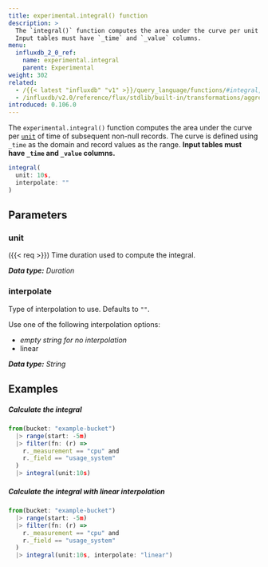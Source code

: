 ```yaml
---
title: experimental.integral() function
description: >
  The `integral()` function computes the area under the curve per unit of time of subsequent non-null records.
  Input tables must have `_time` and `_value` columns.
menu:
  influxdb_2_0_ref:
    name: experimental.integral
    parent: Experimental
weight: 302
related:
  - /{{< latest "influxdb" "v1" >}}/query_language/functions/#integral, InfluxQL – INTEGRAL()
  - /influxdb/v2.0/reference/flux/stdlib/built-in/transformations/aggregates/integral/
introduced: 0.106.0
---
```


The `experimental.integral()` function computes the area under the curve per
[`unit`](#unit) of time of subsequent non-null records.
The curve is defined using `_time` as the domain and record values as the range.
**Input tables must have `_time` and `_value` columns.**

```js
integral(
  unit: 10s,
  interpolate: ""
)
```

## Parameters

### unit
({{< req >}})
Time duration used to compute the integral.

_**Data type:** Duration_

### interpolate
Type of interpolation to use.
Defaults to `""`.

Use one of the following interpolation options:

- _empty string for no interpolation_
- linear

_**Data type:** String_

## Examples

##### Calculate the integral
```js
from(bucket: "example-bucket")
  |> range(start: -5m)
  |> filter(fn: (r) =>
    r._measurement == "cpu" and
    r._field == "usage_system"
  )
  |> integral(unit:10s)
```

##### Calculate the integral with linear interpolation
```js
from(bucket: "example-bucket")
  |> range(start: -5m)
  |> filter(fn: (r) =>
    r._measurement == "cpu" and
    r._field == "usage_system"
  )
  |> integral(unit:10s, interpolate: "linear")
```

